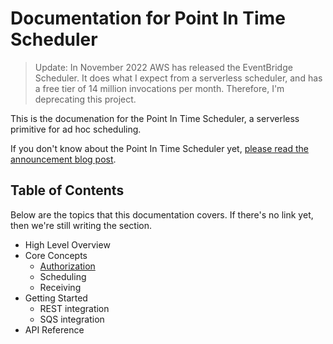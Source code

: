 # Documentation for Point In Time Scheduler

> Update: In November 2022 AWS has released the EventBridge Scheduler. It does what I expect from a serverless scheduler, and has a free tier of 14 million invocations per month. Therefore, I'm deprecating this project.

This is the documenation for the Point In Time Scheduler, a serverless primitive for ad hoc scheduling.

If you don't know about the Point In Time Scheduler yet, [please read the announcement blog post](https://bahr.dev/2022/01/06/point-in-time-scheduler/).

## Table of Contents

Below are the topics that this documentation covers. If there's no link yet, then we're still writing the section.

* High Level Overview
* Core Concepts
  * [Authorization](https://github.com/bahrmichael/point-in-time-scheduler/tree/main/docs/concepts/authorization)
  * Scheduling
  * Receiving
* Getting Started
  * REST integration
  * SQS integration
* API Reference
